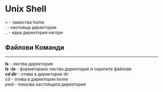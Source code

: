 # Unix Shell

~ - замества home  
. - настояща директория  
.. - една директория нагоре  


## Файлови Команди  
---------------------------------------  

**_ls_** - листва директория  
**_ls -la_** - форматирано листва директория и скритите файлове  
**_cd dir_** - отива в директория dir  
cd - отива в директория home  
pwd - показва настоящата директория  




